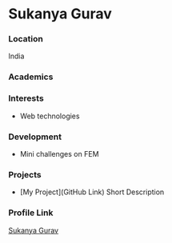 # Sukanya Gurav

### Location

India

### Academics



### Interests

- Web technologies

### Development

- Mini challenges on FEM

### Projects

- [My Project](GitHub Link) Short Description

### Profile Link

[Sukanya Gurav](https://github.com/sukanyagurav)